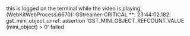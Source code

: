 this is logged on the terminal while the video is playing:
(WebKitWebProcess:6670): GStreamer-CRITICAL **: 23:44:02.182: gst_mini_object_unref: assertion 'GST_MINI_OBJECT_REFCOUNT_VALUE (mini_object) > 0' failed